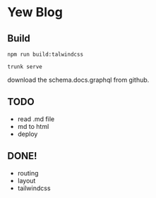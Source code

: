 # Yew Blog

## Build

```
npm run build:talwindcss
```

```
trunk serve
```

download the schema.docs.graphql from github.

## TODO

- read .md file
- md to html
- deploy

## DONE!

- routing
- layout
- tailwindcss
